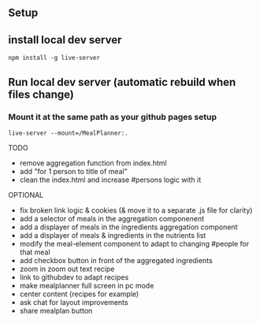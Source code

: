 
## Setup




## install local dev server

```
npm install -g live-server
```

## Run local dev server (automatic rebuild when files change)
### Mount it at the same path as your github pages setup
```
live-server --mount=/MealPlanner:.
```


TODO

- remove aggregation function from index.html
- add "for 1 person to title of meal"
- clean the index.html and increase #persons logic with it


OPTIONAL
- fix broken link logic & cookies (& move it to a separate .js file for clarity)
- add a selector of meals in the aggregation componenent
- add a displayer of meals in the ingredients aggregation component
- add a displayer of meals & ingredients in the nutrients list
- modify the meal-element component to adapt to changing #people for that meal
- add checkbox button in front of the aggregated ingredients
- zoom in zoom out text recipe
- link to githubdev to adapt recipes
- make mealplanner full screen in pc mode
- center content (recipes for example)
- ask chat for layout improvements
- share mealplan button
